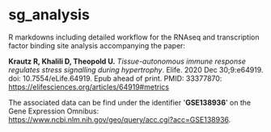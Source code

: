 # sg_analysis
R markdowns including detailed workflow for the RNAseq and transcription factor binding site analysis accompanying the paper:

<b>Krautz R, Khalili D, Theopold U.</b> <i>Tissue-autonomous immune response regulates stress signalling during hypertrophy</i>. Elife. 2020 Dec 30;9:e64919. doi: 10.7554/eLife.64919. Epub ahead of print. PMID: 33377870: https://elifesciences.org/articles/64919#metrics

The associated data can be find under the identifier '<b>GSE138936</b>' on the Gene Expression Omnibus: https://www.ncbi.nlm.nih.gov/geo/query/acc.cgi?acc=GSE138936.
